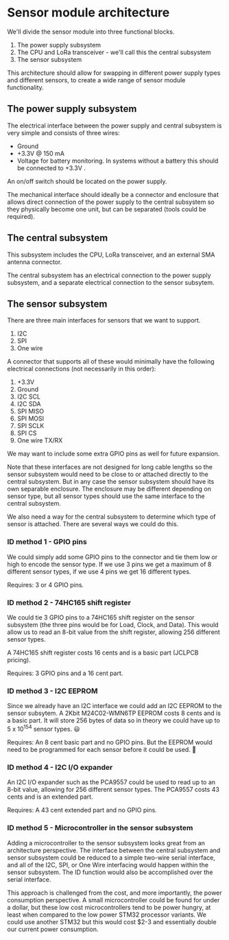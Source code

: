 # Sensor module architecture

We'll divide the sensor module into three functional blocks.

1. The power supply subsystem
2. The CPU and LoRa transceiver - we'll call this the central subsystem
3. The sensor subsystem

This architecture should allow for swapping in different power supply types and different sensors, to create a wide range of sensor module functionality.

## The power supply subsystem

The electrical interface between the power supply and central subsystem is very simple and consists of three wires:

- Ground
- +3.3V @ 150 mA
- Voltage for battery monitoring. In systems without a battery this should be connected to +3.3V .

An on/off switch should be located on the power supply.

The mechanical interface should ideally be a connector and enclosure that allows direct connection of the power supply to the central subsystem so they physically become one unit, but can be separated (tools could be required).

## The central subsystem

This subsystem includes the CPU, LoRa transceiver, and an external SMA antenna connector.

The central subsystem has an electrical connection to the power supply subsystem, and a separate electrical connection to the sensor subsytem.

## The sensor subsystem

There are three main interfaces for sensors that we want to support.

1. I2C
2. SPI
3. One wire 

A connector that supports all of these would minimally have the following electrical connections (not necessarily in this order):

1. +3.3V
2. Ground
3. I2C SCL
4. I2C SDA
5. SPI MISO
6. SPI MOSI
7. SPI SCLK
8. SPI CS
9. One wire TX/RX

We may want to include some extra GPIO pins as well for future expansion.

Note that these interfaces are not designed for long cable lengths so the sensor subsystem would need to be close to or attached directly to the central subsystem. But in any case the sensor subsystem should have its own separable enclosure. The enclosure may be different depending on sensor type, but all sensor types should use the same interface to the central subsystem.

We also need a way for the central subsystem to determine which type of sensor is attached. There are several ways we could do this.

### ID method 1 - GPIO pins

We could simply add some GPIO pins to the connector and tie them low or high to encode the sensor type. If we use 3 pins we get a maximum of 8 different sensor types, if we use 4 pins we get 16 different types.

Requires: 3 or 4 GPIO pins.

### ID method 2 - 74HC165 shift register

We could tie 3 GPIO pins to a 74HC165 shift register on the sensor subsystem (the three pins would be for Load, Clock, and Data). This would allow us to read an 8-bit value from the shift register, allowing 256 different sensor types.

A 74HC165 shift register costs 16 cents and is a basic part (JCLPCB pricing).

Requires: 3 GPIO pins and a 16 cent part.

### ID method 3 - I2C EEPROM

Since we already have an I2C interface we could add an I2C EEPROM to the sensor subsytem. A 2Kbit M24C02-WMN6TP EEPROM costs 8 cents and is a basic part. It will store 256 bytes of data so in theory we could have up to 5 x 10<sup>154</sup> sensor types. :smiley:

Requires: An 8 cent basic part and no GPIO pins. But the EEPROM would need to be programmed for each sensor before it could be used. :grimacing:

### ID method 4 - I2C I/O expander

An I2C I/O expander such as the PCA9557 could be used to read up to an 8-bit value, allowing for 256 different sensor types. The PCA9557 costs 43 cents and is an extended part.

Requires: A 43 cent extended part and no GPIO pins.

### ID method 5 - Microcontroller in the sensor subsystem

Adding a microcontroller to the sensor subsystem looks great from an architecture perspective. The interface between the central subsystem and sensor subsystem could be reduced to a simple two-wire serial interface, and all of the I2C, SPI, or One Wire interfacing would happen within the sensor subsystem. The ID function would also be accomplished over the serial interface.

This approach is challenged from the cost, and more importantly, the power consumption perspective. A small microcontroller could be found for under a dollar, but these low cost microcontrollers tend to be power hungry, at least when compared to the low power STM32 processor variants. We could use another STM32 but this would cost $2-3 and essentially double our current power consumption.







